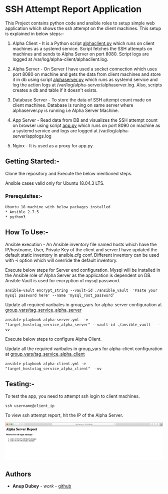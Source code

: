 # SSH Attempt Report Application 

This Project contains python code and ansible roles to setup simple web application which shows the ssh attempt on the client machines.
This setup is explained in below steps:-

1. Alpha Client - It is a Python script [alphaclient.py](https://github.com/anup1384/alpha-ssh/blob/master/roles/alpha-client/templates/alphaclient.py) which runs on client machines as a systemd service. Script fetches the SSH attempts on machines and sends to Alpha Server on port 8080. Script logs are logged at /var/log/alpha-client/alphaclient.log.

2. Alpha Server - On Server I have used a socket connection which uses port 8080 on machine and gets the data from client machines and store it in db using script [alphaserver.py](https://github.com/anup1384/alpha-ssh/blob/master/roles/alpha-server/templates/alphaserver.py) which runs as systemd service and log the action logs at /var/log/alpha-server/alphaserver.log. Also, scripts creates a db and table if it doesn't exists.

3. Database Server - To store the data of SSH attempt count made on client machines. Database is runing on same server where alphaserver.py is running i.e Alpha Server Machine.

4. App Server - Read data from DB and visualizes the SSH attempt count on browser using script [app.py](https://github.com/anup1384/alpha-ssh/blob/master/roles/alpha-server/templates/app.py) which runs on port 8090 on machine as a systemd service and logs are logged at /var/log/alpha-server/applogs.log

5. Nginx - It is used as a proxy for app.py.

## Getting Started:-

Clone the repository and Execute the below mentioned steps.

Ansible cases valid only for Ubuntu 18.04.3 LTS.

### Prerequisites:-

```
Ubuntu 18 machine with below packages installed
* Ansible 2.7.5
* python3
```

## How To Use:-

Ansible execution - An Ansible inventory file named hosts which have the IP/hostname, User, Private Key of the client and server.I have updated the default static inventory in ansible.cfg conf. Different inventory can be used with -i option which will override the default inventory. 

Execute below steps for Server end configuration. Mysql will be installed in the Ansible role of Alpha Server as the application is dependent on DB. Ansible Vault is used for encryption of mysql password.

```
ansible-vault encrypt_string --vault-id ./ansible_vault  'Paste your mysql password here' --name 'mysql_root_password’
```
Update all required varibales in group_vars for alpha-server configuration at [group_vars/tag_service_alpha_server](https://github.com/anup1384/alpha-ssh/blob/master/group_vars/tag_service_alpha_server)

```
ansible-playbook alpha-server.yml  -e "target_host=tag_service_alpha_server" --vault-id ./ansible_vault   -vv
```

Execute below steps to configure Alpha Client.

Update all the required varibales in group_vars for alpha-client configuration at [group_vars/tag_service_alpha_client](https://github.com/anup1384/alpha-ssh/blob/master/group_vars/tag_service_alpha_client)

```
ansible-playbook alpha-client.yml -e "target_host=tag_service_alpha_client"  -vv
```


## Testing:-

To test the app, you need to attempt ssh login to client machines.

```
ssh username@client_ip
```

To view ssh attempt report, hit the IP of the Alpha Server.

![alphaserver-app](https://github.com/anup1384/alpha-ssh/blob/master/alphaserver.png)


## Authors

* **Anup Dubey** - *work* - [github](https://github.com/anup1384)

